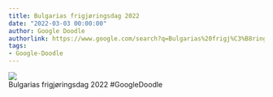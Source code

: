 ```yaml
---
title: Bulgarias frigjøringsdag 2022
date: "2022-03-03 00:00:00"
author: Google Doodle
authorlink: https://www.google.com/search?q=Bulgarias%20frigj%C3%B8ringsdag%202022
tags:
- Google-Doodle
---
```

<img src="https://www.google.com/logos/doodles/2022/bulgaria-liberation-day-2022-6753651837109595-law.gif" referrerpolicy="no-referrer"><br>Bulgarias frigjøringsdag 2022 #GoogleDoodle